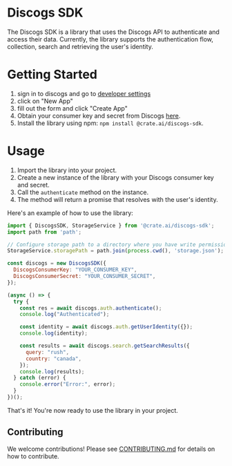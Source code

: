 # Discogs SDK

The Discogs SDK is a library that uses the Discogs API to authenticate and access their data. Currently, the library supports the authentication flow, collection, search and retrieving the user's identity.

# Getting Started
1. sign in to discogs and go to [developer settings](https://www.discogs.com/settings/developers)
2. click on "New App"
3. fill out the form and click "Create App"
4. Obtain your consumer key and secret from Discogs [here](https://www.discogs.com/settings/developers).
5. Install the library using npm: `npm install @crate.ai/discogs-sdk`.

# Usage
1. Import the library into your project.
2. Create a new instance of the library with your Discogs consumer key and secret.
3. Call the `authenticate` method on the instance.
4. The method will return a promise that resolves with the user's identity.

Here's an example of how to use the library:

```javascript
import { DiscogsSDK, StorageService } from '@crate.ai/discogs-sdk';
import path from 'path';

// Configure storage path to a directory where you have write permissions
StorageService.storagePath = path.join(process.cwd(), 'storage.json');

const discogs = new DiscogsSDK({
  DiscogsConsumerKey: "YOUR_CONSUMER_KEY",
  DiscogsConsumerSecret: "YOUR_CONSUMER_SECRET",
});

(async () => {
  try {
    const res = await discogs.auth.authenticate();
    console.log("Authenticated");

    const identity = await discogs.auth.getUserIdentity({});
    console.log(identity);

    const results = await discogs.search.getSearchResults({
      query: "rush",
      country: "canada",
    });
    console.log(results);
  } catch (error) {
    console.error("Error:", error);
  }
})();

```

That's it! You're now ready to use the library in your project.

## Contributing

We welcome contributions! Please see [CONTRIBUTING.md](./core/CONTRIBUTING.md) for details on how to contribute.
